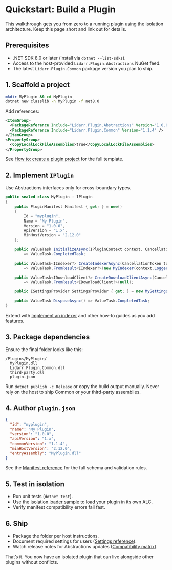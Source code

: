 # Quickstart: Build a Plugin

This walkthrough gets you from zero to a running plugin using the isolation architecture. Keep this page short and link out for details.

## Prerequisites
- .NET SDK 8.0 or later (install via `dotnet --list-sdks`).
- Access to the host-provided `Lidarr.Plugin.Abstractions` NuGet feed.
- The latest `Lidarr.Plugin.Common` package version you plan to ship.

## 1. Scaffold a project
```bash
mkdir MyPlugin && cd MyPlugin
dotnet new classlib -n MyPlugin -f net8.0
```
Add references:
```xml
<ItemGroup>
  <PackageReference Include="Lidarr.Plugin.Abstractions" Version="1.0.0" PrivateAssets="all" ExcludeAssets="runtime;native;contentfiles" />
  <PackageReference Include="Lidarr.Plugin.Common" Version="1.1.4" />
</ItemGroup>
<PropertyGroup>
  <CopyLocalLockFileAssemblies>true</CopyLocalLockFileAssemblies>
</PropertyGroup>
```
See [How to: create a plugin project](../how-to/CREATE_PLUGIN.md) for the full template.

## 2. Implement `IPlugin`
Use Abstractions interfaces only for cross-boundary types.
```csharp
public sealed class MyPlugin : IPlugin
{
    public PluginManifest Manifest { get; } = new()
    {
        Id = "myplugin",
        Name = "My Plugin",
        Version = "1.0.0",
        ApiVersion = "1.x",
        MinHostVersion = "2.12.0"
    };

    public ValueTask InitializeAsync(IPluginContext context, CancellationToken token = default)
        => ValueTask.CompletedTask;

    public ValueTask<IIndexer?> CreateIndexerAsync(CancellationToken token = default)
        => ValueTask.FromResult<IIndexer?>(new MyIndexer(context.LoggerFactory.CreateLogger<MyIndexer>()));

    public ValueTask<IDownloadClient?> CreateDownloadClientAsync(CancellationToken token = default)
        => ValueTask.FromResult<IDownloadClient?>(null);

    public ISettingsProvider SettingsProvider { get; } = new MySettingsProvider();

    public ValueTask DisposeAsync() => ValueTask.CompletedTask;
}
```
Extend with [Implement an indexer](../how-to/IMPLEMENT_INDEXER.md) and other how-to guides as you add features.

## 3. Package dependencies
Ensure the final folder looks like this:
```
/Plugins/MyPlugin/
  MyPlugin.dll
  Lidarr.Plugin.Common.dll
  third-party.dll
  plugin.json
```
Run `dotnet publish -c Release` or copy the build output manually. Never rely on the host to ship Common or your third-party assemblies.

## 4. Author `plugin.json`
```json
{
  "id": "myplugin",
  "name": "My Plugin",
  "version": "1.0.0",
  "apiVersion": "1.x",
  "commonVersion": "1.1.4",
  "minHostVersion": "2.12.0",
  "entryAssembly": "MyPlugin.dll"
}
```
See the [Manifest reference](../reference/MANIFEST.md) for the full schema and validation rules.

## 5. Test in isolation
- Run unit tests (`dotnet test`).
- Use the [isolation loader sample](../examples/ISOLATION_HOST_SAMPLE.md) to load your plugin in its own ALC.
- Verify manifest compatibility errors fail fast.

## 6. Ship
- Package the folder per host instructions.
- Document required settings for users ([Settings reference](../reference/SETTINGS.md)).
- Watch release notes for Abstractions updates ([Compatibility matrix](../concepts/COMPATIBILITY.md)).

That’s it. You now have an isolated plugin that can live alongside other plugins without conflicts.
